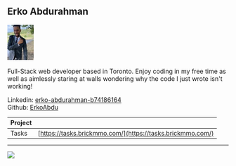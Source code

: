 <style>@import url("//readme.codeadam.ca/readme.css");</style>

## Erko Abdurahman

![ErkoAbdu](../images/ErkoAbdu.jpg)

Full-Stack web developer based in Toronto. Enjoy coding in my free time as well as aimlessly staring at walls wondering why the code I just wrote isn't working!

Linkedin: [erko-abdurahman-b74186164](https://www.linkedin.com/in/erko-abdurahman-b74186164/)  
Github: [ErkoAbdu](https://github.com/ErkoAbdu)

| Project | |
| - | - |
| Tasks | [https://tasks.brickmmo.com/](https://tasks.brickmmo.com/) |

---

<a href="https://brickmmo.com">
<img src="https://brickmmo.com/images/brickmmo-logo-horizontal.jpg" width="100">
</a>